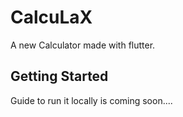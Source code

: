# CalcuLaX

A new Calculator made with flutter.

## Getting Started

Guide to run it locally is coming soon....
